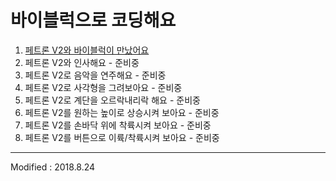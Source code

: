 
# 바이블럭으로 코딩해요

 1. [페트론 V2와 바이블럭이 만났어요](lesson1)
 2. 페트론 V2와 인사해요 - 준비중
 3. 페트론 V2로 음악을 연주해요 - 준비중
 4. 페트론 V2로 사각형을 그려보아요 - 준비중
 5. 페트론 V2로 계단을 오르락내리락 해요 - 준비중
 6. 페트론 V2를 원하는 높이로 상승시켜 보아요 - 준비중
 7. 페트론 V2를 손바닥 위에 착륙시켜 보아요 - 준비중
 8. 페트론 V2를 버튼으로 이륙/착륙시켜 보아요 - 준비중

---

Modified : 2018.8.24